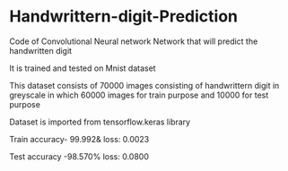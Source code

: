 # Handwrittern-digit-Prediction
Code of Convolutional Neural network Network that will predict the handwritten digit 

It is trained and tested on Mnist dataset


This dataset consists of 70000 images consisting of handwrittern digit in greyscale  in which  60000 images for train purpose and 10000 for test purpose


Dataset is imported from tensorflow.keras library



Train accuracy- 99.992&   loss: 0.0023


Test accuracy -98.570%    loss: 0.0800

